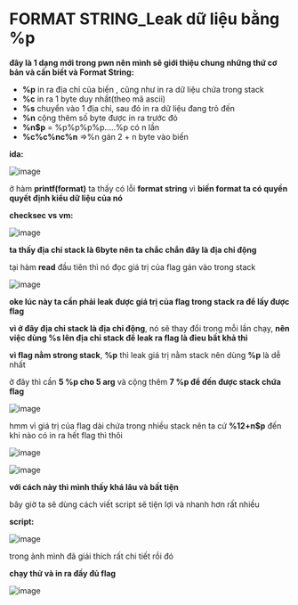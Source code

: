 # **FORMAT STRING_Leak dữ liệu bằng %p**

**đây là 1 dạng mới trong pwn nên mình sẽ giới thiệu chung những thứ cơ bản và cần biết và Format String:**

- **%p** in ra địa chỉ của biến , cũng như in ra dữ liệu chứa trong stack
- **%c** in ra 1 byte duy nhất(theo mã ascii) 
- **%s** chuyển vào 1 địa chỉ, sau đó in ra dữ liệu đang trỏ đến
- **%n** cộng thêm số byte được in ra trước đó
- **%n$p** = %p%p%p%p.....%p có n lần
- **%c%c%nc%n** =>%n gán 2 + n byte vào biến

**ida:**

![image](https://github.com/gookoosss/CTF.-/assets/128712571/799be53b-2376-48b5-a993-c7788df5ede2)


ở hàm **printf(format)** ta thấy có lỗi ******format string****** vì **biến format ta có quyền quyết định kiểu dữ liệu của nó**


**checksec vs vm:**

![image](https://github.com/gookoosss/CTF.-/assets/128712571/2d060755-b24e-4a6a-9d70-2c8cf33f7f78)


**ta thấy địa chỉ stack là 6byte nên ta chắc chắn đây là địa chỉ động**

tại hàm **read** đầu tiên thì nó đọc giá trị của flag gán vào trong stack

![image](https://github.com/gookoosss/CTF.-/assets/128712571/84461086-9a1b-4a8c-94fb-328107b32cc6)


**oke lúc này ta cần phải leak được giá trị của flag trong stack ra để lấy được flag**

**vì ở đây địa chỉ stack là địa chỉ động**, nó sẽ thay đổi trong mỗi lần chạy, **nên việc dùng %s lên địa chỉ stack để leak ra flag là đieu bất khả thi**

**vì flag nằm strong stack**, **%p** thì leak giá trị nằm stack nên dùng **%p** là dễ nhất 

ở đây thì cần **5 %p cho 5 arg** và cộng thêm **7 %p để đến được stack chứa flag**

![image](https://github.com/gookoosss/CTF.-/assets/128712571/53b3f3bc-3ea6-4b02-8087-1e2644ff198c)


hmm vì giá trị của flag dài chứa trong nhiều stack nên ta cứ **%12+n$p** đến khi nào có in ra hết flag thì thôi

![image](https://github.com/gookoosss/CTF.-/assets/128712571/dfe81204-e291-4cd0-ae47-5f54544d5ef6)

![image](https://github.com/gookoosss/CTF.-/assets/128712571/53e0b12d-8051-48ca-9251-789cabfbcf60)

**với cách này thì mình thấy khá lâu và bất tiện** 

bây giờ ta sẽ dùng cách viết script sẽ tiện lợi và nhanh hơn rất nhiều

**script:**

![image](https://github.com/gookoosss/CTF.-/assets/128712571/ea132467-6cdc-4b95-b4e8-13d8b1481833)


trong ảnh mình đã giải thích rất chi tiết rồi đó

**chạy thử và in ra đầy đủ flag**

![image](https://github.com/gookoosss/CTF.-/assets/128712571/becadd47-dbfa-4855-bebe-2c3aab9ba853)














